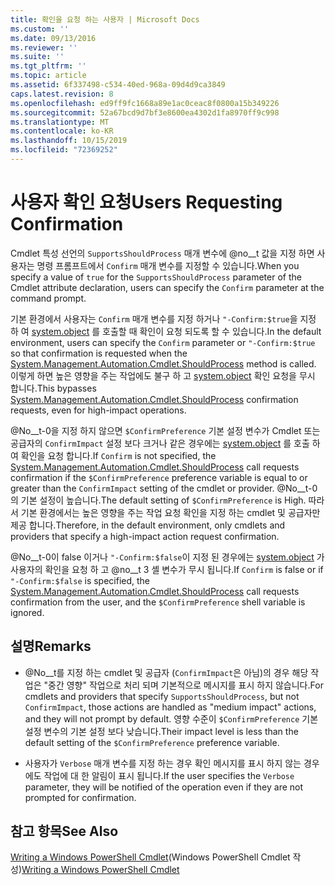 ```yaml
---
title: 확인을 요청 하는 사용자 | Microsoft Docs
ms.custom: ''
ms.date: 09/13/2016
ms.reviewer: ''
ms.suite: ''
ms.tgt_pltfrm: ''
ms.topic: article
ms.assetid: 6f337498-c534-40ed-968a-09d4d9ca3849
caps.latest.revision: 8
ms.openlocfilehash: ed9ff9fc1668a89e1ac0ceac8f0800a15b349226
ms.sourcegitcommit: 52a67bcd9d7bf3e8600ea4302d1fa8970ff9c998
ms.translationtype: MT
ms.contentlocale: ko-KR
ms.lasthandoff: 10/15/2019
ms.locfileid: "72369252"
---
```

# <a name="users-requesting-confirmation"></a><span data-ttu-id="e50d4-102">사용자 확인 요청</span><span class="sxs-lookup"><span data-stu-id="e50d4-102">Users Requesting Confirmation</span></span>

<span data-ttu-id="e50d4-103">Cmdlet 특성 선언의 `SupportsShouldProcess` 매개 변수에 @no__t 값을 지정 하면 사용자는 명령 프롬프트에서 `Confirm` 매개 변수를 지정할 수 있습니다.</span><span class="sxs-lookup"><span data-stu-id="e50d4-103">When you specify a value of `true` for the `SupportsShouldProcess` parameter of the Cmdlet attribute declaration, users can specify the `Confirm` parameter at the command prompt.</span></span>

<span data-ttu-id="e50d4-104">기본 환경에서 사용자는 `Confirm` 매개 변수를 지정 하거나 `"-Confirm:$true`을 지정 하 여 [system.object](/dotnet/api/System.Management.Automation.Cmdlet.ShouldProcess) 를 호출할 때 확인이 요청 되도록 할 수 있습니다.</span><span class="sxs-lookup"><span data-stu-id="e50d4-104">In the default environment, users can specify the `Confirm` parameter or `"-Confirm:$true` so that confirmation is requested when the [System.Management.Automation.Cmdlet.ShouldProcess](/dotnet/api/System.Management.Automation.Cmdlet.ShouldProcess) method is called.</span></span> <span data-ttu-id="e50d4-105">이렇게 하면 높은 영향을 주는 작업에도 불구 하 고 [system.object](/dotnet/api/System.Management.Automation.Cmdlet.ShouldProcess) 확인 요청을 무시 합니다.</span><span class="sxs-lookup"><span data-stu-id="e50d4-105">This bypasses [System.Management.Automation.Cmdlet.ShouldProcess](/dotnet/api/System.Management.Automation.Cmdlet.ShouldProcess) confirmation requests, even for high-impact operations.</span></span>

<span data-ttu-id="e50d4-106">@No__t-0을 지정 하지 않으면 `$ConfirmPreference` 기본 설정 변수가 Cmdlet 또는 공급자의 `ConfirmImpact` 설정 보다 크거나 같은 경우에는 [system.object](/dotnet/api/System.Management.Automation.Cmdlet.ShouldProcess) 를 호출 하 여 확인을 요청 합니다.</span><span class="sxs-lookup"><span data-stu-id="e50d4-106">If `Confirm` is not specified, the [System.Management.Automation.Cmdlet.ShouldProcess](/dotnet/api/System.Management.Automation.Cmdlet.ShouldProcess) call requests confirmation if the `$ConfirmPreference` preference variable is equal to or greater than the `ConfirmImpact` setting of the cmdlet or provider.</span></span> <span data-ttu-id="e50d4-107">@No__t-0의 기본 설정이 높습니다.</span><span class="sxs-lookup"><span data-stu-id="e50d4-107">The default setting of `$ConfirmPreference` is High.</span></span> <span data-ttu-id="e50d4-108">따라서 기본 환경에서는 높은 영향을 주는 작업 요청 확인을 지정 하는 cmdlet 및 공급자만 제공 합니다.</span><span class="sxs-lookup"><span data-stu-id="e50d4-108">Therefore, in the default environment, only cmdlets and providers that specify a high-impact action request confirmation.</span></span>

<span data-ttu-id="e50d4-109">@No__t-0이 false 이거나 `"-Confirm:$false`이 지정 된 경우에는 [system.object](/dotnet/api/System.Management.Automation.Cmdlet.ShouldProcess) 가 사용자의 확인을 요청 하 고 @no__t 3 셸 변수가 무시 됩니다.</span><span class="sxs-lookup"><span data-stu-id="e50d4-109">If `Confirm` is false or if `"-Confirm:$false` is specified, the [System.Management.Automation.Cmdlet.ShouldProcess](/dotnet/api/System.Management.Automation.Cmdlet.ShouldProcess) call requests confirmation from the user, and the `$ConfirmPreference` shell variable is ignored.</span></span>

## <a name="remarks"></a><span data-ttu-id="e50d4-110">설명</span><span class="sxs-lookup"><span data-stu-id="e50d4-110">Remarks</span></span>

- <span data-ttu-id="e50d4-111">@No__t를 지정 하는 cmdlet 및 공급자 (`ConfirmImpact`은 아님)의 경우 해당 작업은 "중간 영향" 작업으로 처리 되며 기본적으로 메시지를 표시 하지 않습니다.</span><span class="sxs-lookup"><span data-stu-id="e50d4-111">For cmdlets and providers that specify `SupportsShouldProcess`, but not `ConfirmImpact`, those actions are handled as "medium impact" actions, and they will not prompt by default.</span></span> <span data-ttu-id="e50d4-112">영향 수준이 `$ConfirmPreference` 기본 설정 변수의 기본 설정 보다 낮습니다.</span><span class="sxs-lookup"><span data-stu-id="e50d4-112">Their impact level is less than the default setting of the `$ConfirmPreference` preference variable.</span></span>

- <span data-ttu-id="e50d4-113">사용자가 `Verbose` 매개 변수를 지정 하는 경우 확인 메시지를 표시 하지 않는 경우에도 작업에 대 한 알림이 표시 됩니다.</span><span class="sxs-lookup"><span data-stu-id="e50d4-113">If the user specifies the `Verbose` parameter, they will be notified of the operation even if they are not prompted for confirmation.</span></span>

## <a name="see-also"></a><span data-ttu-id="e50d4-114">참고 항목</span><span class="sxs-lookup"><span data-stu-id="e50d4-114">See Also</span></span>

<span data-ttu-id="e50d4-115">[Writing a Windows PowerShell Cmdlet](./writing-a-windows-powershell-cmdlet.md)(Windows PowerShell Cmdlet 작성)</span><span class="sxs-lookup"><span data-stu-id="e50d4-115">[Writing a Windows PowerShell Cmdlet](./writing-a-windows-powershell-cmdlet.md)</span></span>
